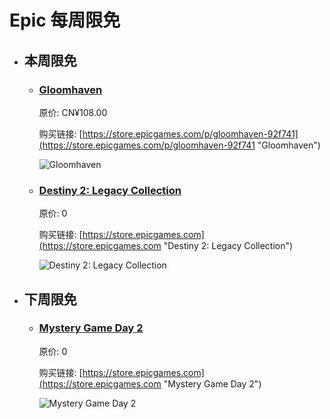 # Epic 每周限免

- ## 本周限免


  - ### [Gloomhaven](https://store.epicgames.com/p/gloomhaven-92f741 "Gloomhaven")

    原价: CN¥108.00

    购买链接: [https://store.epicgames.com/p/gloomhaven-92f741](https://store.epicgames.com/p/gloomhaven-92f741 "Gloomhaven")

    ![Gloomhaven](https://cdn1.epicgames.com/spt-assets/ef2777467a3c49059a076e42fd9b41f0/gloomhaven-offer-1j9mc.jpg)


  - ### [Destiny 2: Legacy Collection](https://store.epicgames.com "Destiny 2: Legacy Collection")

    原价: 0

    购买链接: [https://store.epicgames.com](https://store.epicgames.com "Destiny 2: Legacy Collection")

    ![Destiny 2: Legacy Collection](https://cdn1.epicgames.com/offer/d5241c76f178492ea1540fce45616757/Free-Game-1-16x9_1920x1080-10ac06e6d21704745c2ac290768e1a96)


- ## 下周限免


  - ### [Mystery Game Day 2](https://store.epicgames.com "Mystery Game Day 2")

    原价: 0

    购买链接: [https://store.epicgames.com](https://store.epicgames.com "Mystery Game Day 2")

    ![Mystery Game Day 2](https://cdn1.epicgames.com/offer/d5241c76f178492ea1540fce45616757/Free-Game-2-teaser_1920x1080-38e83b583656dfb7b3d290a44cdfc6e8)

